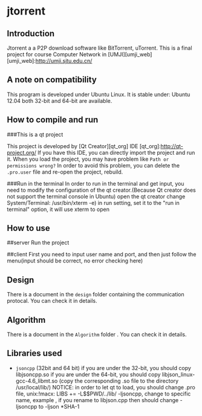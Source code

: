 jtorrent
========
Introduction
---------------------
Jtorrent a a P2P download software like BitTorrent, uTorrent.
This is a final project for course Computer Network in [UMJI][umji_web]
[umji_web]:http://umji.sjtu.edu.cn/


A note on compatibility
-------------------------
This program is developed under Ubuntu Linux.
It is stable under: Ubuntu 12.04
both 32-bit and 64-bit are available.

How to compile and run
-----------------------------------

###This is a qt project

This project is developed by [Qt Creator][qt_org] IDE
[qt_org]:http://qt-project.org/
If you have this IDE, you can directly import the project and run it.
When you load the project, you may have problem like `Path or permissions wrong?`
In order to avoid this problem, you can delete the `.pro.user` file and re-open the project, rebuild.

###Run in the terminal 
In order to run in the terminal and get input, you need to modify the configuration of the qt creator.(Because Qt creator does not support the terminal console in Ubuntu)
	open the qt creator
	change System/Terminal: /usr/bin/xterm -e)
	in run setting, set it to the "run in terminal" option,
	it will use xterm to open

How to use
---------------------------------
##server
Run the project

##client
First you need to input user name and port, and then just follow the menu(input should be correct, no error checking here)

Design
---------------------------------
There is a document in the `design` folder containing the communication protocal. You can check it in details.

Algorithm
-----------------------
There is a document in the `Algorithm` folder . You can check it in details.

Libraries used
--------------------------------------------
* `jsoncpp` (32bit and 64 bit) 
if you are under the 32-bit, you should copy libjsoncpp.so
if you are under the 64-bit, you should copy libjson_linux-gcc-4.6_libmt.so
(copy the corresponding .so file to the directory /usr/local/lib/)
	NOTICE: in order to let qt to load, you should change .pro file, unix:!macx: LIBS += -L$$PWD/../lib/ -ljsoncpp,
	change to specific name,  example , if you rename to libjson.cpp then should change -ljsoncpp to -ljson
*SHA-1
